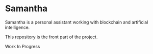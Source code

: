 # Samantha

Samantha is a personal assistant working with blockchain and artificial intelligence.

This repository is the front part of the project.

Work In Progress
